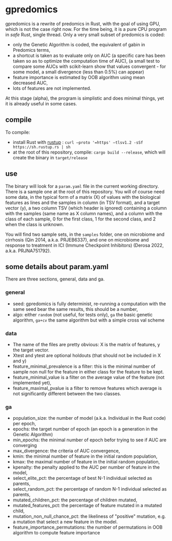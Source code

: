 # gpredomics

gpredomics is a rewrite of predomics in Rust, with the goal of using GPU, which is not the case right now. For the time being, it is a pure CPU program in _safe_ Rust, single thread. Only a very small subset of predomics is coded:

- only the Genetic Algorithm is coded, the equivalent of gabin in Predomics terms,
- a shortcut is taken as to evaluate only on AUC (a specific care has been taken so as to optimize the computation time of AUC),
(a small test to compare some AUCs with scikit-learn show that values convergent - for some model, a small divergence (less than 0.5%) can appear)
- feature importance is estimated by OOB algorithm using mean decreased AUC,
- lots of features are not implemented.

At this stage (alpha), the program is simplistic and does minimal things, yet it is already useful in some cases.

## compile

To compile:

- install Rust with [rustup](https://rustup.rs) : `curl –proto '=https' –tlsv1.2 -sSf https://sh.rustup.rs | sh`
- at the root of this repository, compile: `cargo build --release`, which will create the binary in `target/release`


## use

The binary will look for a `param.yaml` file in the current working directory. There is a sample one at the root of this repository. You will of course need some data, in the typical form of a matrix (X) of values with the biological features as lines and the samples in column (in TSV format), and a target vector (y), a two column TSV (which header is ignored) containing a column with the samples (same name as X column names), and a column with the class of each sample, 0 for the first class, 1 for the second class, and 2 when the class is unknown.

You will find two sample sets, in the `samples` folder, one on microbiome and cirrhosis (Qin 2014, a.k.a. PRJEB6337), and one on microbiome and response to treatment in ICI (Immune Checkpoint Inhibitors) (Derosa 2022, a.k.a. PRJNA751792).

## some details about param.yaml

There are three sections, general, data and ga.

### general

- seed: gpredomics is fully determinist, re-running a computation with the same seed bear the same results, this should be a number,
- algo: either `random` (not useful, for tests only), `ga` the basic genetic algorithm, `ga+cv` the same algorithm but with a simple cross val scheme

### data

- The name of the files are pretty obvious: X is the matrix of features, y the target vector.
- Xtest and ytest are optional holdouts (that should not be included in X and y)
- feature_minimal_prevalence is a filter: this is the minimal number of sample non null for the feature in either class for the feature to be kept.
- feature_minimal_value is a filter on the average value of the feature (not implemented yet),
- feature_maximal_pvalue is a filter to remove features which average is not significantly different between the two classes.

### ga

- population_size: the number of model (a.k.a. Individual in the Rust code) per epoch,
- epochs: the target number of epoch (an epoch is a generation in the Genetic Algorithm)
- min_epochs: the minimal number of epoch befor trying to see if AUC are converging
- max_divergence: the criteria of AUC convergence,
- kmin: the minimal number of feature in the initial random population,
- kmax: the maximal number of feature in the initial random population,
- kpenalty: the penalty applied to the AUC per number of feature in the model,
- select_elite_pct: the percentage of best N-1 individual selected as parents,
- select_random_pct: the percentage of random N-1 individual selected as parents,
- mutated_children_pct: the percentage of children mutated,
- mutated_features_pct: the percentage of feature mutated in a mutated child,
- mutation_non_null_chance_pct: the likeliness of "positive" mutation, e.g. a mutation that select a new feature in the model.
- feature_importance_permutations: the number of permutations in OOB algorithm to compute feature importance

